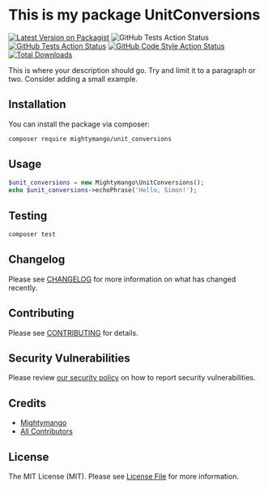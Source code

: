 # This is my package UnitConversions

[![Latest Version on Packagist](https://img.shields.io/packagist/v/mightymango/unit_conversions.svg?style=flat-square)](https://packagist.org/packages/mightymango/unit_conversions)
![GitHub Tests Action Status](https://github.com/github/docs/actions/workflows/main.yml/badge.svg)
[![GitHub Tests Action Status](https://img.shields.io/github/workflow/status/mightymango/unit_conversions/run-tests?label=tests)](https://github.com/mightymango/unit_conversions/actions?query=workflow%3ATests+branch%3Amaster)
[![GitHub Code Style Action Status](https://img.shields.io/github/workflow/status/mightymango/unit_conversions/Check%20&%20fix%20styling?label=code%20style)](https://github.com/mightymango/unit_conversions/actions?query=workflow%3A"Check+%26+fix+styling"+branch%3Amaster)
[![Total Downloads](https://img.shields.io/packagist/dt/mightymango/unit_conversions.svg?style=flat-square)](https://packagist.org/packages/mightymango/unit_conversions)

This is where your description should go. Try and limit it to a paragraph or two. Consider adding a small example.

## Installation

You can install the package via composer:

```bash
composer require mightymango/unit_conversions
```

## Usage

```php
$unit_conversions = new Mightymango\UnitConversions();
echo $unit_conversions->echoPhrase('Hello, Simon!');
```

## Testing

```bash
composer test
```

## Changelog

Please see [CHANGELOG](CHANGELOG.md) for more information on what has changed recently.

## Contributing

Please see [CONTRIBUTING](CONTRIBUTING.md) for details.

## Security Vulnerabilities

Please review [our security policy](../../security/policy) on how to report security vulnerabilities.

## Credits

- [Mightymango](https://github.com/mightymango)
- [All Contributors](../../contributors)

## License

The MIT License (MIT). Please see [License File](LICENSE.md) for more information.
